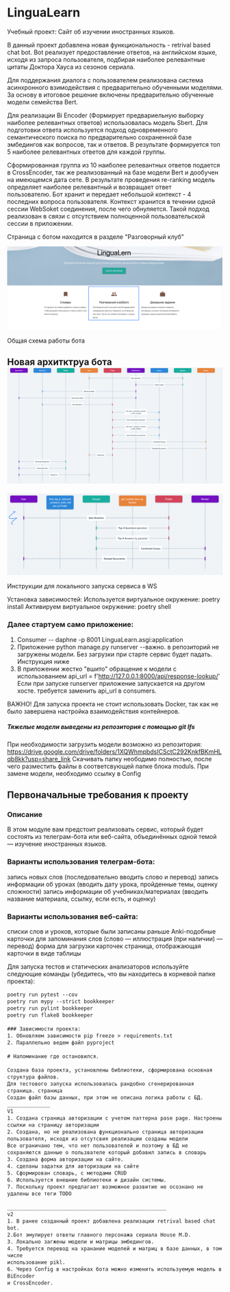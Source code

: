 # LinguaLearn
Учебный проект: Сайт об изучении иностранных языков. 

В данный проект добавлена новая функциональность - retrival based chat bot.
Bot реализует предоставление ответов, на английском языке, исходя из запроса пользователя,
подбирая наиболее релевантные цитаты Доктора Хауса из сезонов сериала.

Для поддержания диалога с пользователем реализована система асинхронного взимодействия с предварительно обученными моделями.
За основу в итоговое решение включены предварительно обученные модели семейства Bert. 

Для реализации Bi Encoder (Формирует предвариельную выборку наиболее релевантных ответов) использовалась модель Sbert.
Для подготовки ответа используется подход одновременного семантического поиска по предварительно сохраненной базе эмбедингов как 
вопросов, так и ответов. В результате формируется топ 5 наиболее релевантных ответов для каждой группы. 

Сформированная группа из 10 наиболее релевантных ответов подается в СrossEncoder, так же реализованный на базе модели Bert и 
дообучен на имеющемся дата сете. В результате проведения re-ranking модель определяет наиболее релевантный и возвращает ответ  
пользователю. 
Бот хранит и передает небольшой контекст - 4 последних вопроса пользователя. Контекст хранится в течении одной сессии 
WebSoket соединения, после чего обнуляется. Такой подход реализован в связи с отсутствием полноценной пользовательской 
сессии в приложении.

Страница с ботом находится в разделе "Разговорный клуб"  

![img.png](img.png)

Общая схема работы бота

Новая архитктруа бота 
![img_3.png](img_3.png)
---------------------------------

![img_2.png](img_2.png)

Инструкции для локального запуска сервиса в WS

Установка зависимостей: 
Используется виртуальное окружение: poetry install
Активируем виртуальное окружение: poetry shell

### Далее стартуем само приложение: 

1. Consumer -- daphne -p 8001 LinguaLearn.asgi:application
2. Приложение  python manage.py runserver --важно. в репозиторий не загружены модели. Без загрузки при старте сервис будет падать. Инструкция ниже
3. В приложении жестко "вшито" обращение к модели с использованием api_url = f'http://127.0.0.1:8000/api/response-lookup/'
Если при запуске runserver приложение запускается на другом хосте. требуется заменить api_url в consumers.


ВАЖНО! Для запуска проекта не стоит использовать  Docker, так как не было завершена настройка взаимодействия контейнеров.

##### Тяжелые модели выведены из репозитория с помощью git lfs 

При необходимости загрузить модели возможно из репозитория:
https://drive.google.com/drive/folders/1XQWhmpbdsICSctC292KnkfBKmHLqb8kk?usp=share_link
Скачивать папку неободимо полностью, после чего разместить файлы в соответсвующей папке блока moduls. 
При замене модели, необходимо ссылку в Config




## Первоначальные требования к проекту 

### Описание
В этом модуле вам предстоит реализовать сервис, который будет состоять из телеграм-бота или веб-сайта, объединённых одной темой — изучение иностранных языков.

### Варианты использования телеграм-бота:
запись новых слов (последовательно вводить слово и перевод)
запись информации об уроках (вводить дату урока, пройденные темы, оценку сложности)
запись информации об учебниках/материалах (вводить название материала, ссылку, если есть, и оценку)

### Варианты использования веб-сайта:
списки слов и уроков, которые были записаны раньше
Anki-подобные карточки для запоминания слов (слово — иллюстрация (при наличии) — перевод)
форма для загрузки карточек
страница, отображающая карточки в виде таблицы



Для запуска тестов и статических анализаторов используйте следующие команды (убедитесь, 
что вы находитесь в корневой папке проекта):
```commandline    № не реализовывалось 
poetry run pytest --cov
poetry run mypy --strict bookkeeper
poetry run pylint bookkeeper
poetry run flake8 bookkeeper

### Зависимости проекта:
1. Обновляем зависимости pip freeze > requirements.txt
2. Параллельно ведем файл pyproject

# Напоминание где остановился. 

Создана база проекта, установлены библиотеки, сформирована основная структура файлов. 
Для тестового запуска использовалась рандобно сгенерированная страница. страница 
Создан файл базы данных, при этом не описана логика работы с БД.
______________
V1
1. Создана страница авторизации с учетом паттерна pase page. Настроены ссылки на страницу авторизации
2. Создана, но не реализована функционально страница авторизации пользователя, исходя из отсутсвия реализации созданы модели 
Все ограничано тем, что нет пользователей и поэтому в БД не сохраняются данные о пользвателе который добавил запись в словарь 
3. Создана форма авторизации на сайте. 
4. сделаны задатки для авторизации на сайте 
5. Сформирован словарь, с методами CRUD
6. Используется внешние библиотеки и дизайн системы. 
7. Поскольку проект предлагает возможное развитие не осознано не удалены все теги TODO 

____________________________________________________
v2
1. В ранее созданный проект добавлена реализации retrival based chat bot.
2.Бот эмулирует ответы главного персонажа сериала House M.D.
3. Локально загжены модели и матрицы эмбедингов. 
4. Требуется перевод на хранание моделей и матриц в базе данных, в том числе 
использование pikl.
6. Через Config в настройках бота можно изменить используемую модель в BiEncoder 
и CrossEncoder.  


